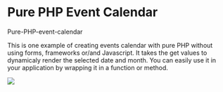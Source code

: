 # Pure PHP Event Calendar
 Pure-PHP-event-calendar
 
 This is one example of creating events calendar with pure PHP without using forms, frameworks or/and Javascript. It takes the get values to dynamicaly render the selected date and month. You can easily use it in your application by wrapping it in a function or method.
 
 <img src="https://i.gyazo.com/257a8958fc1907449fce5061df6c4cee.png">
